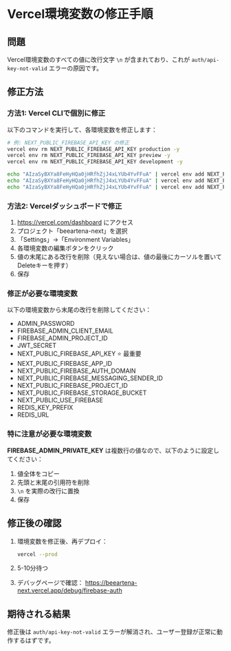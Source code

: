# Vercel環境変数の修正手順

## 問題
Vercel環境変数のすべての値に改行文字 `\n` が含まれており、これが `auth/api-key-not-valid` エラーの原因です。

## 修正方法

### 方法1: Vercel CLIで個別に修正

以下のコマンドを実行して、各環境変数を修正します：

```bash
# 例: NEXT_PUBLIC_FIREBASE_API_KEY の修正
vercel env rm NEXT_PUBLIC_FIREBASE_API_KEY production -y
vercel env rm NEXT_PUBLIC_FIREBASE_API_KEY preview -y
vercel env rm NEXT_PUBLIC_FIREBASE_API_KEY development -y

echo "AIzaSyBXYa8FeHyHQa0jHRfhZjJ4xLYUb4YvFFuA" | vercel env add NEXT_PUBLIC_FIREBASE_API_KEY production
echo "AIzaSyBXYa8FeHyHQa0jHRfhZjJ4xLYUb4YvFFuA" | vercel env add NEXT_PUBLIC_FIREBASE_API_KEY preview
echo "AIzaSyBXYa8FeHyHQa0jHRfhZjJ4xLYUb4YvFFuA" | vercel env add NEXT_PUBLIC_FIREBASE_API_KEY development
```

### 方法2: Vercelダッシュボードで修正

1. https://vercel.com/dashboard にアクセス
2. プロジェクト「beeartena-next」を選択
3. 「Settings」→「Environment Variables」
4. 各環境変数の編集ボタンをクリック
5. 値の末尾にある改行を削除（見えない場合は、値の最後にカーソルを置いてDeleteキーを押す）
6. 保存

### 修正が必要な環境変数

以下の環境変数から末尾の改行を削除してください：

- ADMIN_PASSWORD
- FIREBASE_ADMIN_CLIENT_EMAIL
- FIREBASE_ADMIN_PROJECT_ID
- JWT_SECRET
- NEXT_PUBLIC_FIREBASE_API_KEY ⭐️ 最重要
- NEXT_PUBLIC_FIREBASE_APP_ID
- NEXT_PUBLIC_FIREBASE_AUTH_DOMAIN
- NEXT_PUBLIC_FIREBASE_MESSAGING_SENDER_ID
- NEXT_PUBLIC_FIREBASE_PROJECT_ID
- NEXT_PUBLIC_FIREBASE_STORAGE_BUCKET
- NEXT_PUBLIC_USE_FIREBASE
- REDIS_KEY_PREFIX
- REDIS_URL

### 特に注意が必要な環境変数

**FIREBASE_ADMIN_PRIVATE_KEY** は複数行の値なので、以下のように設定してください：

1. 値全体をコピー
2. 先頭と末尾の引用符を削除
3. `\n` を実際の改行に置換
4. 保存

## 修正後の確認

1. 環境変数を修正後、再デプロイ：
   ```bash
   vercel --prod
   ```

2. 5-10分待つ

3. デバッグページで確認：
   https://beeartena-next.vercel.app/debug/firebase-auth

## 期待される結果

修正後は `auth/api-key-not-valid` エラーが解消され、ユーザー登録が正常に動作するはずです。